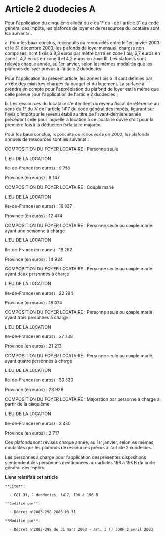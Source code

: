 # Article 2 duodecies A

Pour l'application du cinquième alinéa du e du 1° du I de l'article 31 du code général des impôts, les plafonds de loyer et
de ressources du locataire sont les suivants :

a. Pour les baux conclus, reconduits ou renouvelés entre le 1er janvier 2003 et le 31 décembre 2003, les plafonds de loyer
mensuel, charges non comprises, sont fixés à 8,3 euros par mètre carré en zone I bis, 6,7 euros en zone I, 4,7 euros en zone
II et 4,2 euros en zone III. Les plafonds sont relevés chaque année, au 1er janvier, selon les mêmes modalités que les
plafonds de loyer prévus à l'article 2 duodecies.

Pour l'application du présent article, les zones I bis à III sont définies par arrêté des ministres chargés du budget et du
logement. La surface à prendre en compte pour l'appréciation du plafond de loyer est la même que celle prévue pour
l'application de l'article 2 duodecies ;

b. Les ressources du locataire s'entendent du revenu fiscal de référence au sens du 1° du IV de l'article 1417 du code
général des impôts, figurant sur l'avis d'impôt sur le revenu établi au titre de l'avant-dernière année précédant celle pour
laquelle la location à ce locataire ouvre droit pour la première fois à la déduction forfaitaire majorée.

Pour les baux conclus, reconduits ou renouvelés en 2003, les plafonds annuels de ressources sont les suivants :

COMPOSITION DU FOYER LOCATAIRE : Personne seule

LIEU DE LA LOCATION

Ile-de-France (en euros) : 9 758

Province (en euros) : 8 147 

COMPOSITION DU FOYER LOCATAIRE : Couple marié

LIEU DE LA LOCATION

Ile-de-France (en euros) : 16 037

Province (en euros) : 12 474 

COMPOSITION DU FOYER LOCATAIRE : Personne seule ou couple marié ayant une personne à charge

LIEU DE LA LOCATION

Ile-de-France (en euros) : 19 262

Province (en euros) : 14 934 

COMPOSITION DU FOYER LOCATAIRE : Personne seule ou couple marié ayant deux personnes à charge

LIEU DE LA LOCATION

Ile-de-France (en euros) : 22 994

Province (en euros) : 18 074 

COMPOSITION DU FOYER LOCATAIRE : Personne seule ou couple marié ayant trois personnes à charge

LIEU DE LA LOCATION

Ile-de-France (en euros) : 27 238

Province (en euros) : 21 213 

COMPOSITION DU FOYER LOCATAIRE : Personne seule ou couple marié ayant quatre personnes à charge

LIEU DE LA LOCATION

Ile-de-France (en euros) : 30 630

Province (en euros) : 23 928

COMPOSITION DU FOYER LOCATAIRE : Majoration par personne à charge à partir de la cinquième

LIEU DE LA LOCATION

Ile-de-France (en euros) : 3 480

Province (en euros) : 2 717 

Ces plafonds sont révisés chaque année, au 1er janvier, selon les mêmes modalités que les plafonds de ressources prévus à
l'article 2 duodecies.

Les personnes à charge pour l'application des présentes dispositions s'entendent des personnes mentionnées aux articles 196 à
196 B du code général des impôts.

**Liens relatifs à cet article**

	**Cite**:

	  - CGI 31, 2 duodecies, 1417, 196 à 196 B

	**Codifié par**:

	  - Décret n°2003-298 2003-03-31

	**Modifié par**:

	  - Décret n°2003-298 du 31 mars 2003 - art. 3 () JORF 2 avril 2003
